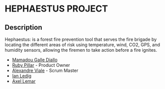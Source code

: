 # HEPHAESTUS PROJECT

## Description 
Hephaestus: is a forest fire prevention tool that serves the fire brigade by locating the different
areas of risk using temperature, wind, CO2, GPS, and humidity sensors, allowing the firemen to take action
before a fire ignites.

- [Mamadou Galle Diallo](https://github.com/diallorg)
- [Ruby Pillar](https://github.com/rubypillar) - Product Owner
- [Alexandre Viale](https://github.com/Meerkath) - Scrum Master
- [Ian Ledig](https://github.com/Pacito2)
- [Axel Lemar](https://github.com/axellemar)